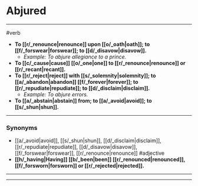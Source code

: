 # Abjured
---
#verb
- **To [[r/_renounce|renounce]] upon [[o/_oath|oath]]; to [[f/_forswear|forswear]]; to [[d/_disavow|disavow]].**
	- _Example: To abjure allegiance to a prince._
- **To [[c/_cause|cause]] [[o/_one|one]] to [[r/_renounce|renounce]] or [[r/_recant|recant]].**
- **To [[r/_reject|reject]] with [[s/_solemnity|solemnity]]; to [[a/_abandon|abandon]] [[f/_forever|forever]]; to [[r/_repudiate|repudiate]]; to [[d/_disclaim|disclaim]].**
	- _Example: To abjure errors._
- **To [[a/_abstain|abstain]] from; to [[a/_avoid|avoid]]; to [[s/_shun|shun]].**
---
### Synonyms
- [[a/_avoid|avoid]], [[s/_shun|shun]], [[d/_disclaim|disclaim]], [[r/_repudiate|repudiate]], [[d/_disavow|disavow]], [[f/_forswear|forswear]], [[r/_renounce|renounce]]
#adjective
- **[[h/_having|Having]] [[b/_been|been]] [[r/_renounced|renounced]], [[f/_forsworn|forsworn]] or [[r/_rejected|rejected]].**
---
---

